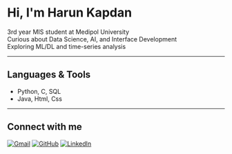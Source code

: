 # Hi, I'm Harun Kapdan

3rd year MIS student at Medipol University  
Curious about Data Science, AI, and Interface Development   
Exploring ML/DL and time-series analysis  

---

## Languages & Tools

- Python, C, SQL  
- Java, Html, Css

---

  
## Connect with me

[![Gmail](https://img.shields.io/badge/Gmail-D14836?logo=gmail&logoColor=white)](mailto:hrnkpdn@gmail.com)
[![GitHub](https://img.shields.io/badge/GitHub-100000?logo=github&logoColor=white)](https://github.com/HarunKapdan)
[![LinkedIn](https://img.shields.io/badge/LinkedIn-0A66C2?logo=linkedin&logoColor=white)](https://www.linkedin.com/in/harunkapdan)




